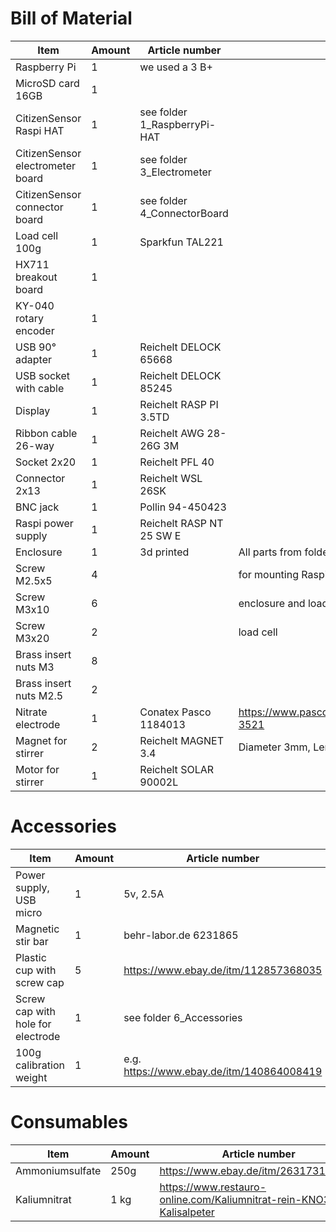 # Bill of Material

| Item                             | Amount | Article number                | Comment                            |
|----------------------------------|--------|-------------------------------|------------------------------------|
| Raspberry Pi                     | 1      | we used a 3 B+                |                                    |
| MicroSD card 16GB                | 1      |                               |                                    |
| CitizenSensor Raspi HAT          | 1      | see folder 1\_RaspberryPi-HAT |                                    |
| CitizenSensor electrometer board | 1      | see folder 3\_Electrometer    |                                    |
| CitizenSensor connector board    | 1      | see folder 4\_ConnectorBoard  |                                    |
| Load cell 100g                   | 1      | Sparkfun TAL221               |                                    |
| HX711 breakout board             | 1      |                               |                                    |
| KY-040 rotary encoder            | 1      |                               |                                    |
| USB 90° adapter                  | 1      | Reichelt DELOCK 65668         |                                    |
| USB socket with cable            | 1      | Reichelt DELOCK 85245         |                                    |
| Display                          | 1      | Reichelt RASP PI 3.5TD        |                                    |
| Ribbon cable 26-way              | 1      | Reichelt AWG 28-26G 3M        |                                    |
| Socket 2x20                      | 1      | Reichelt PFL 40               |                                    |
| Connector 2x13                   | 1      | Reichelt WSL 26SK             |                                    |
| BNC jack                         | 1      | Pollin 94-450423              |                                    |
| Raspi power supply               | 1      | Reichelt RASP NT 25 SW E      |                                    |
| Enclosure                        | 1      | 3d printed                    | All parts from folder 5\_Enclosure |
| Screw M2.5x5                     | 4      |                               | for mounting Raspi                 |
| Screw M3x10                      | 6      |                               | enclosure and load cell            |
| Screw M3x20                      | 2      |                               | load cell                          |
| Brass insert nuts M3             | 8      |                               |                                    |
| Brass insert nuts M2.5           | 2      |                               |                                    |
| Nitrate electrode                | 1      | Conatex Pasco 1184013         | https://www.pasco.com/products/sensors/environmental/ps-3521 |
| Magnet for stirrer               | 2      | Reichelt MAGNET 3.4           | Diameter 3mm, Length 4mm           |
| Motor for stirrer                | 1      | Reichelt SOLAR 90002L         |                                    |


# Accessories

| Item                             | Amount | Article number                | Comment                            |
|----------------------------------|--------|-------------------------------|------------------------------------|
| Power supply, USB micro          | 1      | 5v, 2.5A                      |                                    |
| Magnetic stir bar                | 1      | behr-labor.de 6231865         | oval, 15x6mm                       |
| Plastic cup with screw cap       | 5      | https://www.ebay.de/itm/112857368035  | 100ml, Diameter 43mm       |
| Screw cap with hole for electrode | 1     | see folder 6\_Accessories     | 3d printed                         |
| 100g calibration weight          | 1      | e.g. https://www.ebay.de/itm/140864008419  |                            |

# Consumables
| Item                             | Amount | Article number                | Comment                            |
|----------------------------------|--------|-------------------------------|------------------------------------|
| Ammoniumsulfate                  | 250g   | https://www.ebay.de/itm/263173160589||
| Kaliumnitrat                     | 1 kg   | https://www.restauro-online.com/Kaliumnitrat-rein-KNO3-Kalisalpeter|| 


